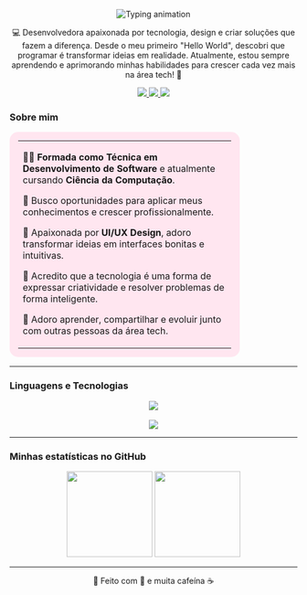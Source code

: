 <p align="center">
  <img src="https://readme-typing-svg.herokuapp.com?font=Playfair+Display&size=40&duration=3000&pause=500&color=F78FB3&center=true&vCenter=true&width=700&lines=Ol%C3%A1%2C%20eu%20sou%20a%20Gabriela%20Correia%21" alt="Typing animation" />
</p>


<p align="center">
💻 Desenvolvedora apaixonada por tecnologia, design e criar soluções que fazem a diferença.  
Desde o meu primeiro "Hello World", descobri que programar é transformar ideias em realidade.  
Atualmente, estou sempre aprendendo e aprimorando minhas habilidades para crescer cada vez mais na área tech! 🚀  
</p>

<p align="center">
  <a href="https://www.linkedin.com/in/SEU-LINKEDIN" target="_blank">
    <img src="https://img.shields.io/badge/LinkedIn-f78fb3?style=for-the-badge&logo=linkedin&logoColor=white"/>
  </a>
  <a href="mailto:SEUEMAIL@gmail.com">
    <img src="https://img.shields.io/badge/Gmail-f8a5c2?style=for-the-badge&logo=gmail&logoColor=white"/>
  </a>
  <a href="https://SEUSITE.com" target="_blank">
    <img src="https://img.shields.io/badge/Portfólio-ffcce0?style=for-the-badge&logo=vercel&logoColor=white"/>
  </a>
</p>


###  Sobre mim  

<table align="center" style="background-color:#ffe6f0; border-radius:15px; padding:15px; width:80%; text-align:left;">
<tr>
<td>

👩‍💻 **Formada como Técnica em Desenvolvimento de Software** e atualmente cursando **Ciência da Computação**.  

💼 Busco oportunidades para aplicar meus conhecimentos e crescer profissionalmente.  

🎨 Apaixonada por **UI/UX Design**, adoro transformar ideias em interfaces bonitas e intuitivas.  

💬 Acredito que a tecnologia é uma forma de expressar criatividade e resolver problemas de forma inteligente.  

🌷 Adoro aprender, compartilhar e evoluir junto com outras pessoas da área tech.  

</td>
</tr>
</table>

---
###  Linguagens e Tecnologias

<p align="center">
  <!-- Linguagens -->
  <img src="https://skillicons.dev/icons?i=java,javascript,html,css,mysql&perline=5&theme=light&color=f78fb3" /><br><br>
  <!-- Ferramentas -->
  <img src="https://skillicons.dev/icons?i=vscode,git,github,figma&perline=4&theme=light&color=f78fb3" />
</p>


---
###  Minhas estatísticas no GitHub

<p align="center">
  <img height="150em" src="https://github-readme-stats.vercel.app/api?username=gabriela-correia&show_icons=true&theme=rose_pine&hide_border=true&title_color=f78fb3&icon_color=f8a5c2" />
  <img height="150em" src="https://github-readme-stats.vercel.app/api/top-langs/?username=gabriela-correia&layout=compact&langs_count=7&theme=rose_pine&hide_border=true&title_color=f78fb3" />
</p>


---

<p align="center">🌷 Feito com 💜 e muita cafeína ☕</p>


